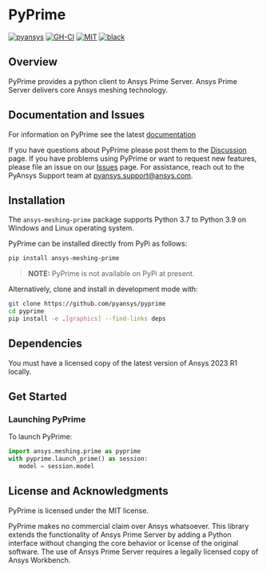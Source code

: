 # PyPrime

[![pyansys](https://img.shields.io/badge/Py-Ansys-ffc107.svg?logo=data:image/png;base64,iVBORw0KGgoAAAANSUhEUgAAABAAAAAQCAIAAACQkWg2AAABDklEQVQ4jWNgoDfg5mD8vE7q/3bpVyskbW0sMRUwofHD7Dh5OBkZGBgW7/3W2tZpa2tLQEOyOzeEsfumlK2tbVpaGj4N6jIs1lpsDAwMJ278sveMY2BgCA0NFRISwqkhyQ1q/Nyd3zg4OBgYGNjZ2ePi4rB5loGBhZnhxTLJ/9ulv26Q4uVk1NXV/f///////69du4Zdg78lx//t0v+3S88rFISInD59GqIH2esIJ8G9O2/XVwhjzpw5EAam1xkkBJn/bJX+v1365hxxuCAfH9+3b9/+////48cPuNehNsS7cDEzMTAwMMzb+Q2u4dOnT2vWrMHu9ZtzxP9vl/69RVpCkBlZ3N7enoDXBwEAAA+YYitOilMVAAAAAElFTkSuQmCC)](https://docs.pyansys.com/)
[![GH-CI](https://github.com/pyansys/pyprime/actions/workflows/ci_cd.yml/badge.svg)](https://github.com/pyansys/pyprime/actions/workflows/ci_cd.yml)
[![MIT](https://img.shields.io/badge/License-MIT-yellow.svg)](https://opensource.org/licenses/MIT)
[![black](https://img.shields.io/badge/code%20style-black-000000.svg?style=flat)](https://github.com/psf/black)

## Overview

PyPrime provides a python client to Ansys Prime Server. Ansys Prime Server delivers core Ansys meshing technology.

## Documentation and Issues

For information on PyPrime see the latest [documentation](
https://dev.prime.docs.pyansys.com)

If you have questions about PyPrime please post them to the [Discussion](
https://github.com/pyansys/pyprime/discussions) page. If you have problems using PyPrime or want to
request new features, please file an issue on our [Issues](
https://github.com/pyansys/pyprime/issues) page. For assistance, reach out to the PyAnsys
Support team at [pyansys.support@ansys.com](mailto:pyansys.support@ansys.com).

## Installation

The `ansys-meshing-prime` package supports Python 3.7 to Python 3.9 on Windows and Linux
operating system.

PyPrime can be installed directly from PyPi as follows:

```bash
pip install ansys-meshing-prime
```

> **NOTE:** PyPrime is not available on PyPi at present.

Alternatively, clone and install in development mode with:

```bash
git clone https://github.com/pyansys/pyprime
cd pyprime
pip install -e .[graphics] --find-links deps
```

## Dependencies

You must have a licensed copy of the latest version of Ansys 2023 R1 locally.

## Get Started

### Launching PyPrime

To launch PyPrime:

```python
import ansys.meshing.prime as pyprime
with pyprime.launch_prime() as session:
   model = session.model
```

## License and Acknowledgments

PyPrime is licensed under the MIT license.

PyPrime makes no commercial claim over Ansys whatsoever. This library extends the functionality of
Ansys Prime Server by adding a Python interface without changing the core behavior or license
of the original software. The use of Ansys Prime Server requires a legally licensed copy of Ansys
Workbench.
